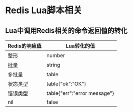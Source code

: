 # Redis Lua脚本相关



## Lua中调用Redis相关的命令返回值的转化



| Redis的响应值 | Lua转化的值                  |
| ------------- | ---------------------------- |
| 整形          | number                       |
| 批量          | string                       |
| 多批量        | table                        |
| 状态类型      | table{"ok":"OK"}             |
| 错误类型      | table{"err":"error message"} |
| nil           | false                        |



